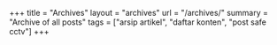 +++
title = "Archives"
layout = "archives"
url = "/archives/"
summary = "Archive of all posts"
tags = ["arsip artikel", "daftar konten", "post safe cctv"]
+++
